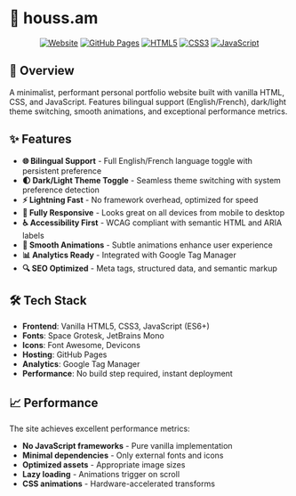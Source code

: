 # 🚀 houss.am

<div align="center">

[![Website](https://img.shields.io/website?url=https%3A%2F%2Fhouss.am)](https://houss.am)
[![GitHub Pages](https://img.shields.io/badge/deployed%20on-GitHub%20Pages-0969da)](https://pages.github.com/)
[![HTML5](https://img.shields.io/badge/HTML5-E34C26?logo=html5&logoColor=white)](https://www.w3.org/TR/html5/)
[![CSS3](https://img.shields.io/badge/CSS-639?logo=css&logoColor=fff)](https://www.w3.org/Style/CSS/)
[![JavaScript](https://img.shields.io/badge/JavaScript-F7DF1E?logo=javascript&logoColor=000)](https://developer.mozilla.org/en-US/docs/Web/JavaScript)

</div>

## 🎯 Overview

A minimalist, performant personal portfolio website built with vanilla HTML, CSS, and JavaScript. Features bilingual support (English/French), dark/light theme switching, smooth animations, and exceptional performance metrics.

## ✨ Features

- **🌐 Bilingual Support** - Full English/French language toggle with persistent preference
- **🌓 Dark/Light Theme Toggle** - Seamless theme switching with system preference detection
- **⚡ Lightning Fast** - No framework overhead, optimized for speed
- **📱 Fully Responsive** - Looks great on all devices from mobile to desktop
- **♿ Accessibility First** - WCAG compliant with semantic HTML and ARIA labels
- **🎨 Smooth Animations** - Subtle animations enhance user experience
- **📊 Analytics Ready** - Integrated with Google Tag Manager
- **🔍 SEO Optimized** - Meta tags, structured data, and semantic markup

## 🛠️ Tech Stack

- **Frontend**: Vanilla HTML5, CSS3, JavaScript (ES6+)
- **Fonts**: Space Grotesk, JetBrains Mono
- **Icons**: Font Awesome, Devicons
- **Hosting**: GitHub Pages
- **Analytics**: Google Tag Manager
- **Performance**: No build step required, instant deployment


## 📈 Performance

The site achieves excellent performance metrics:
- **No JavaScript frameworks** - Pure vanilla implementation
- **Minimal dependencies** - Only external fonts and icons
- **Optimized assets** - Appropriate image sizes
- **Lazy loading** - Animations trigger on scroll
- **CSS animations** - Hardware-accelerated transforms
